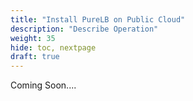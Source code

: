 ```yaml
---
title: "Install PureLB on Public Cloud"
description: "Describe Operation"
weight: 35
hide: toc, nextpage
draft: true
---
```


Coming Soon....